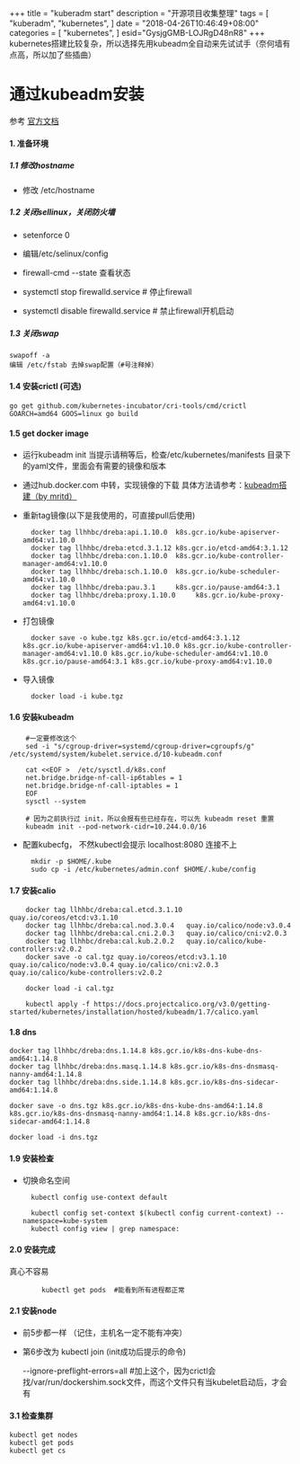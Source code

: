 +++
title = "kuberadm start"
description = "开源项目收集整理"
tags = [
    "kuberadm",
    "kubernetes",
]
date = "2018-04-26T10:46:49+08:00"
categories = [
    "kubernetes",
]
esid="GysjgGMB-LOJRgD48nR8"
+++
kubernetes搭建比较复杂，所以选择先用kubeadm全自动来先试试手（奈何墙有点高，所以加了些插曲）



# 通过kubeadm安装
参考 [官方文档](https://kubernetes.io/docs/setup/independent/install-kubeadm/)

#### 1. 准备环境
##### 1.1 修改hostname
* 修改  /etc/hostname

##### 1.2 关闭sellinux，关闭防火墙
* setenforce 0
* 编辑/etc/selinux/config

* firewall-cmd --state  查看状态 
* systemctl stop firewalld.service # 停止firewall 
* systemctl disable firewalld.service # 禁止firewall开机启动 

##### 1.3 关闭swap

    swapoff -a
    编辑 /etc/fstab 去掉swap配置（#号注释掉）

#### 1.4 安装crictl (可选)

    go get github.com/kubernetes-incubator/cri-tools/cmd/crictl
    GOARCH=amd64 GOOS=linux go build

#### 1.5 get docker image

* 运行kubeadm init 当提示请稍等后，检查/etc/kubernetes/manifests 目录下的yaml文件，里面会有需要的镜像和版本
* 通过hub.docker.com 中转，实现镜像的下载  具体方法请参考：[kubeadm搭建（by mritd）](https://mritd.me/2016/10/29/set-up-kubernetes-cluster-by-kubeadm/)
* 重新tag镜像(以下是我使用的，可直接pull后使用)

        docker tag llhhbc/dreba:api.1.10.0  k8s.gcr.io/kube-apiserver-amd64:v1.10.0
        docker tag llhhbc/dreba:etcd.3.1.12 k8s.gcr.io/etcd-amd64:3.1.12
        docker tag llhhbc/dreba:con.1.10.0  k8s.gcr.io/kube-controller-manager-amd64:v1.10.0
        docker tag llhhbc/dreba:sch.1.10.0  k8s.gcr.io/kube-scheduler-amd64:v1.10.0
        docker tag llhhbc/dreba:pau.3.1     k8s.gcr.io/pause-amd64:3.1
        docker tag llhhbc/dreba:proxy.1.10.0     k8s.gcr.io/kube-proxy-amd64:v1.10.0

* 打包镜像

        docker save -o kube.tgz k8s.gcr.io/etcd-amd64:3.1.12 k8s.gcr.io/kube-apiserver-amd64:v1.10.0 k8s.gcr.io/kube-controller-manager-amd64:v1.10.0 k8s.gcr.io/kube-scheduler-amd64:v1.10.0 k8s.gcr.io/pause-amd64:3.1 k8s.gcr.io/kube-proxy-amd64:v1.10.0 

* 导入镜像

        docker load -i kube.tgz

#### 1.6 安装kubeadm

        #一定要修改这个
        sed -i "s/cgroup-driver=systemd/cgroup-driver=cgroupfs/g" /etc/systemd/system/kubelet.service.d/10-kubeadm.conf
        
        cat <<EOF >  /etc/sysctl.d/k8s.conf
        net.bridge.bridge-nf-call-ip6tables = 1
        net.bridge.bridge-nf-call-iptables = 1
        EOF
        sysctl --system

        # 因为之前执行过 init，所以会报有些已经存在，可以先 kubeadm reset 重置
        kubeadm init --pod-network-cidr=10.244.0.0/16

* 配置kubecfg， 不然kubectl会提示 localhost:8080 连接不上

        mkdir -p $HOME/.kube
        sudo cp -i /etc/kubernetes/admin.conf $HOME/.kube/config

<!-- #### 1.7 安装fannel

    docker tag llhhbc/dreba:fan.0.9.1 quay.io/coreos/flannel:v0.9.1-amd64
    docker save -o fan.tgz quay.io/coreos/flannel:v0.9.1-amd64
    docker load -i fan.tgz

    wget https://raw.githubusercontent.com/coreos/flannel/v0.9.1/Documentation/kube-flannel.yml
    kubectl apply -f kube-fannel.yaml -->
#### 1.7 安装calio

        docker tag llhhbc/dreba:cal.etcd.3.1.10 quay.io/coreos/etcd:v3.1.10
        docker tag llhhbc/dreba:cal.nod.3.0.4   quay.io/calico/node:v3.0.4
        docker tag llhhbc/dreba:cal.cni.2.0.3   quay.io/calico/cni:v2.0.3
        docker tag llhhbc/dreba:cal.kub.2.0.2   quay.io/calico/kube-controllers:v2.0.2
        docker save -o cal.tgz quay.io/coreos/etcd:v3.1.10 quay.io/calico/node:v3.0.4 quay.io/calico/cni:v2.0.3 quay.io/calico/kube-controllers:v2.0.2

        docker load -i cal.tgz

        kubectl apply -f https://docs.projectcalico.org/v3.0/getting-started/kubernetes/installation/hosted/kubeadm/1.7/calico.yaml


#### 1.8 dns

    docker tag llhhbc/dreba:dns.1.14.8 k8s.gcr.io/k8s-dns-kube-dns-amd64:1.14.8
    docker tag llhhbc/dreba:dns.masq.1.14.8 k8s.gcr.io/k8s-dns-dnsmasq-nanny-amd64:1.14.8
    docker tag llhhbc/dreba:dns.side.1.14.8 k8s.gcr.io/k8s-dns-sidecar-amd64:1.14.8

    docker save -o dns.tgz k8s.gcr.io/k8s-dns-kube-dns-amd64:1.14.8 k8s.gcr.io/k8s-dns-dnsmasq-nanny-amd64:1.14.8 k8s.gcr.io/k8s-dns-sidecar-amd64:1.14.8

    docker load -i dns.tgz

#### 1.9 安装检查
* 切换命名空间

        kubectl config use-context default

        kubectl config set-context $(kubectl config current-context) --namespace=kube-system
        kubectl config view | grep namespace:

#### 2.0 安装完成
真心不容易
            
            kubectl get pods  #能看到所有进程都正常

#### 2.1 安装node
* 前5步都一样  （记住，主机名一定不能有冲突）
* 第6步改为 kubectl join  (init成功后提示的命令)

    --ignore-preflight-errors=all  #加上这个，因为crictl会找/var/run/dockershim.sock文件，而这个文件只有当kubelet启动后，才会有

#### 3.1 检查集群

    kubectl get nodes
    kubectl get pods
    kubectl get cs

